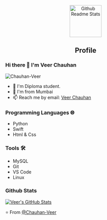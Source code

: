 
<p align="center">
 <img width="100px" src="https://res.cloudinary.com/anuraghazra/image/upload/v1594908242/logo_ccswme.svg" align="center" alt="Github Readme Stats" />
 <h2 align="center">Profile</h2>
</p>

### Hi there 👋 I'm Veer Chauhan



<img src="https://komarev.com/ghpvc/?username=Chauhan-Veer" alt="Chauhan-Veer" />

<!-- <div> -->
<!--  <p> -->
- 🏫 I'm Diploma student.
- 📍 I'm from Mumbai
- 📫 Reach me by email: [Veer Chauhan](mailto:chauhanveer904@gmail.com)

<!-- I have excellent design & coding skills, as well as an ability to convert requirements into exciting online applications. -->
<!-- </p> -->
<!-- </div> -->

### Programming Languages 🌐

- Python
- Swift
- Html & Css

 
### Tools 🛠️

- MySQL
- Git
- VS Code
- Linux


### Github Stats

[![Veer's GitHub Stats](https://github-readme-stats.vercel.app/api?username=Chauhan-Veer&show_icons=true&count_private=true)](https://github.com/Chauhan-Veer)


⭐️ From [@Chauhan-Veer](https://github.com/Chauhan-Veer)
